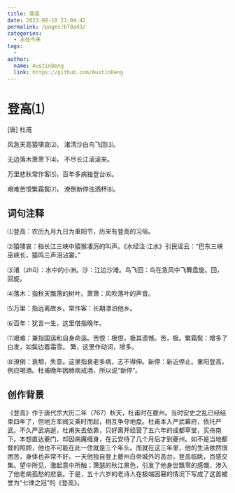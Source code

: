 ```yaml
---
title: 登高
date: 2023-08-10 23:04:42
permalink: /pages/b78ad3/
categories:
  - 古往今来
tags:
  - 
author: 
  name: AustinDeng
  link: https://github.com/AustinDeng
---
```


# 登高⑴

[唐] 杜甫

风急天高猿啸哀⑵， 渚清沙白鸟飞回⑶。

无边落木萧萧下⑷， 不尽长江滚滚来。

万里悲秋常作客⑸，百年多病独登台⑹。

艰难苦恨繁霜鬓⑺， 潦倒新停浊酒杯⑻。


## 词句注释

⑴登高：农历九月九日为重阳节，历来有登高的习俗。

⑵猿啸哀：指长江三峡中猿猴凄厉的叫声。《水经注·江水》引民谣云：“巴东三峡巫峡长，猿鸣三声泪沾裳。”

⑶渚（zhǔ）：水中的小洲。沙：江边沙滩。鸟飞回：鸟在急风中飞舞盘旋。回，回旋。

⑷落木：指秋天飘落的树叶。萧萧：风吹落叶的声音。

⑸万里：指远离故乡。常作客：长期漂泊他乡。

⑹百年：犹言一生，这里借指晚年。

⑺艰难：兼指国运和自身命运。苦恨：极恨，极其遗憾。苦，极。繁霜鬓：增多了白发，如鬓边着霜雪。 繁，这里作动词，增多。

⑻潦倒：衰颓，失意。这里指衰老多病，志不得伸。新停：新近停止。重阳登高，例应喝酒。杜甫晚年因肺病戒酒，所以说“新停”。

## 创作背景

《登高》作于唐代宗大历二年（767）秋天，杜甫时在夔州。当时安史之乱已经结束四年了，但地方军阀又乘时而起，相互争夺地盘。杜甫本入严武幕府，依托严武。不久严武病逝，杜甫失去依靠，只好离开经营了五六年的成都草堂，买舟南下。本想直达夔门，却因病魔缠身，在云安待了几个月后才到夔州。如不是当地都督的照顾，他也不可能在此一住就是三个年头。而就在这三年里，他的生活依然很困苦，身体也非常不好。一天他独自登上夔州白帝城外的高台，登高临眺，百感交集。望中所见，激起意中所触；萧瑟的秋江景色，引发了他身世飘零的感慨，渗入了他老病孤愁的悲哀。于是，五十六岁的老诗人在极端困窘的情况下写成了这首被誉为“七律之冠”的《登高》。

